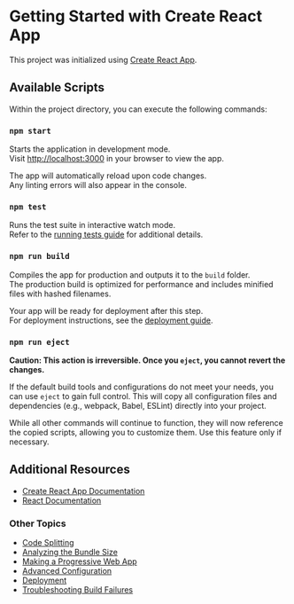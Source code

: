 # Getting Started with Create React App

This project was initialized using [Create React App](https://github.com/facebook/create-react-app).

## Available Scripts

Within the project directory, you can execute the following commands:

### `npm start`

Starts the application in development mode.\
Visit [http://localhost:3000](http://localhost:3000) in your browser to view the app.

The app will automatically reload upon code changes.\
Any linting errors will also appear in the console.

### `npm test`

Runs the test suite in interactive watch mode.\
Refer to the [running tests guide](https://facebook.github.io/create-react-app/docs/running-tests) for additional details.

### `npm run build`

Compiles the app for production and outputs it to the `build` folder.\
The production build is optimized for performance and includes minified files with hashed filenames.

Your app will be ready for deployment after this step.\
For deployment instructions, see the [deployment guide](https://facebook.github.io/create-react-app/docs/deployment).

### `npm run eject`

**Caution: This action is irreversible. Once you `eject`, you cannot revert the changes.**

If the default build tools and configurations do not meet your needs, you can use `eject` to gain full control. This will copy all configuration files and dependencies (e.g., webpack, Babel, ESLint) directly into your project.

While all other commands will continue to function, they will now reference the copied scripts, allowing you to customize them. Use this feature only if necessary.

## Additional Resources

- [Create React App Documentation](https://facebook.github.io/create-react-app/docs/getting-started)
- [React Documentation](https://reactjs.org/)

### Other Topics

- [Code Splitting](https://facebook.github.io/create-react-app/docs/code-splitting)
- [Analyzing the Bundle Size](https://facebook.github.io/create-react-app/docs/analyzing-the-bundle-size)
- [Making a Progressive Web App](https://facebook.github.io/create-react-app/docs/making-a-progressive-web-app)
- [Advanced Configuration](https://facebook.github.io/create-react-app/docs/advanced-configuration)
- [Deployment](https://facebook.github.io/create-react-app/docs/deployment)
- [Troubleshooting Build Failures](https://facebook.github.io/create-react-app/docs/troubleshooting#npm-run-build-fails-to-minify)
